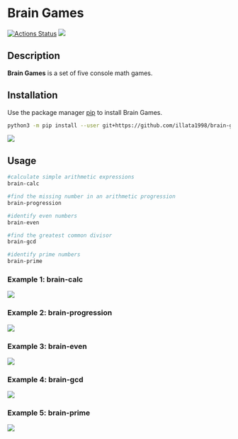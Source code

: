 # Brain Games
[![Actions Status](https://github.com/illata1998/python-project-49/actions/workflows/hexlet-check.yml/badge.svg)](https://github.com/illata1998/python-project-49/actions) <a href="https://codeclimate.com/github/illata1998/python-project-49/maintainability"><img src="https://api.codeclimate.com/v1/badges/04dd65ec4f611f194ba3/maintainability" /></a>


## Description
**Brain Games** is a set of five console math games.
## Installation
Use the package manager [pip](https://pip.pypa.io/en/stable/) to install Brain Games.
```bash
python3 -m pip install --user git+https://github.com/illata1998/brain-games.git
```
<a href="https://asciinema.org/a/HPCHDRAJUjbN9PDdMcDAPfsd6" target="_blank"><img src="https://asciinema.org/a/HPCHDRAJUjbN9PDdMcDAPfsd6.svg" /></a>
## Usage
```bash
#calculate simple arithmetic expressions
brain-calc

#find the missing number in an arithmetic progression
brain-progression

#identify even numbers
brain-even

#find the greatest common divisor
brain-gcd

#identify prime numbers
brain-prime
```
### Example 1: brain-calc
<a href="https://asciinema.org/a/DMUoCbSZKTTGccsm2B970LRzJ" target="_blank"><img src="https://asciinema.org/a/DMUoCbSZKTTGccsm2B970LRzJ.svg" /></a>
### Example 2: brain-progression
<a href="https://asciinema.org/a/McF94c3TbIZodrsmhsiEW8OLB" target="_blank"><img src="https://asciinema.org/a/McF94c3TbIZodrsmhsiEW8OLB.svg" /></a>
### Example 3: brain-even
<a href="https://asciinema.org/a/m6OU4XnUVHc0ReyZQtleYur0h" target="_blank"><img src="https://asciinema.org/a/m6OU4XnUVHc0ReyZQtleYur0h.svg" /></a>
### Example 4: brain-gcd
<a href="https://asciinema.org/a/RkjblzE6XGVCwXCQHPJYpYPs9" target="_blank"><img src="https://asciinema.org/a/RkjblzE6XGVCwXCQHPJYpYPs9.svg" /></a>
### Example 5: brain-prime
<a href="https://asciinema.org/a/wheBBRR7krmidreiNVBgF0o6T" target="_blank"><img src="https://asciinema.org/a/wheBBRR7krmidreiNVBgF0o6T.svg" /></a>

